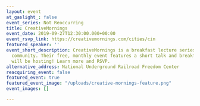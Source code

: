 ```yaml
---
layout: event
at_gaslight_: false
event_series: Not Reoccurring
title: CreativeMornings
event_date: 2019-09-27T12:30:00.000+00:00
event_rsvp_link: https://creativemornings.com/cities/cin
featured_speaker: ''
event_short_description: CreativeMornings is a breakfast lecture series for the creative
  community. Their free, monthly event features a short talk and breakfast and Gaslight
  will be hosting! Learn more and RSVP.
alternative_address: National Underground Railroad Freedom Center
reacquiring_event: false
featured_event: true
featured_event_image: "/uploads/creative-mornings-feature.png"
event_images: []

---
```

